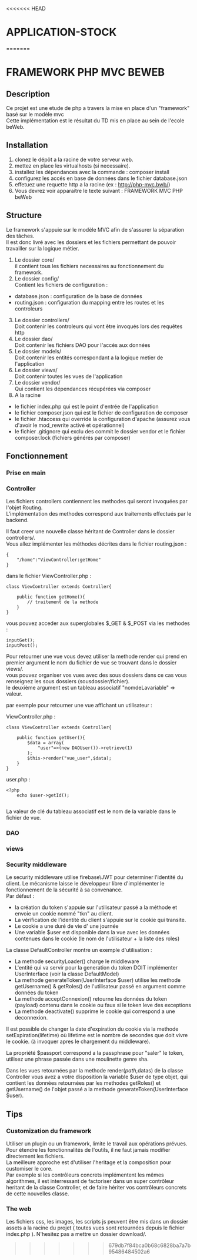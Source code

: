 <<<<<<< HEAD
# APPLICATION-STOCK

=======
# FRAMEWORK PHP MVC BEWEB 
## Description
Ce projet est une etude de php a travers la mise en place d'un "framework" basé sur le modèle mvc   
Cette implémentation est le résultat du TD mis en place au sein de l'ecole beWeb.   

## Installation
1. clonez le dépôt a la racine de votre serveur web.
2. mettez en place les virtualhosts (si necessaire).
3. installez les dépendances avec la commande : composer install
4. configurez les accés en base de données dans le fichier database.json
5. effetuez une requette http a la racine (ex : http://php-mvc.bwb/)
6. Vous devrez voir apparaitre le texte suivant : FRAMEWORK MVC PHP beWeb

## Structure
Le framework s'appuie sur le modèle MVC afin de s'assurer la séparation des tâches.   
Il est donc livré avec les dossiers et les fichiers permettant de pouvoir travailler sur la logique métier.   

1. Le dossier core/   
il contient tous les fichiers necessaires au fonctionnement du framework. 
2. Le dossier config/   
Contient les fichiers de configuration :
 * database.json : configuration de la base de données
 * routing.json : configuration du mapping entre les routes et les controleurs
3. Le dossier controllers/   
Doit contenir les controleurs qui vont être invoqués lors des requêtes http
4. Le dossier dao/   
Doit contenir les fichiers DAO pour l'accés aux données
5. Le dossier models/   
Doit contenir les entités correspondant a la logique metier de l'application
6. Le dossier views/   
Doit contenir toutes les vues de l'application
7. Le dossier vendor/   
Qui contient les dépendances récupérées via composer
8. A la racine   
 * le fichier index.php qui est le point d'entrée de l'application
 * le fichier composer.json qui est le fichier de configuration de composer
 * le fichier .htaccess qui override la configuration d'apache (assurez vous d'avoir le mod_rewrite activé et opérationnel)
 * le fichier .gitignore qui exclu des commit le dossier vendor et le fichier composer.lock (fichiers générés par composer) 

## Fonctionnement

### Prise en main

### Controller
Les fichiers controllers contiennent les methodes qui seront invoquées par l'objet Routing.   
L'implémentation des methodes correspond aux traitements effectués par le backend.  

Il faut creer une nouvelle classe héritant de Controller dans le dossier controllers/.   
Vous allez implémenter les méthodes décrites dans le fichier routing.json :   
```
{
    "/home":"ViewController:getHome"
}
```
dans le fichier ViewController.php :   
```
class ViewController extends Controller{

    public function getHome(){
        // traitement de la methode 
    }
}
```
vous pouvez acceder aux superglobales $_GET & $_POST via les methodes : 
````
inputGet();
inputPost();
````
Pour retourner une vue vous devez utiliser la methode render qui prend en premier argument le nom du fichier de vue se trouvant dans le dossier views/.   
vous pouvez organiser vos vues avec des sous dossiers dans ce cas vous renseignez les sous dossiers (sousdossier/fichier).   
le deuxième argument est un tableau associatif "nomdeLavariable" => valeur.  

par exemple pour retourner une vue affichant un utilisateur :   

ViewController.php :
````
class ViewController extends Controller{
    
    public function getUser(){
        $data = array(
            "user"=>(new DAOUser())->retrieve(1)
        );
        $this->render("vue_user",$data);
    }
}
````
user.php :
````
<?php
    echo $user->getId(); 
    
````
La valeur de clé du tableau associatif est le nom de la variable dans le fichier de vue.   


### DAO

### views

### Security middleware
Le security middleware utilise firebase\JWT pour determiner l'identité du client. Le mécanisme laisse le développeur libre d'implémenter le fonctionnement de la sécurité à sa convenance.   
Par défaut :
* la création du token s'appuie sur l'utilisateur passé a la méthode et envoie un cookie nommé "tkn" au client. 
* La vérification de l'identité du client s'appuie sur le cookie qui transite.   
* Le cookie a une duré de vie d' une journée
* Une variable $user est disponible dans la vue avec les données contenues dans le cookie (le nom de l'utilisateur + la liste des roles)

La classe DefaultController montre un exemple d'utilisation : 
* La methode securityLoader() charge le middleware
* L'entité qui va servir pour la generation du token DOIT implémenter UserInterface (voir la classe DefaultModel)
* La methode generateToken(UserInterface $user) utilise les methode getUsername() & getRoles() de l'utilisateur passé en argument comme données du token
* La methode acceptConnexion() retourne les données du token (payload) contenu dans le cookie ou faux si le token leve des exceptions
* La methode deactivate() supprime le cookie qui correspond a une deconnexion.

Il est possible de changer la date d'expiration du cookie via la methode setExpiration(lifetime) où lifetime est le nombre de secondes que doit vivre le cookie. (à invoquer apres le chargement du middleware).   

La propriété $passport correspond a la passphrase pour "saler" le token, utilisez une phrase passée dans une moulinette genre sha.   

Dans les vues retournées par la methode render($path,$datas) de la classe Controller vous avez a votre disposition la variable $user de type objet, qui contient les données retournées par les methodes getRoles() et getUsername() de l'objet passé a la methode generateToken(UserInterface $user).

## Tips
### Customization du framework
Utiliser un plugin ou un framework, limite le travail aux opérations prévues. Pour étendre les fonctionnalités de l'outils, il ne faut jamais modifier directement les fichiers.   
La meilleure approche est d'utiliser l'heritage et la composition pour customiser le core.   
Par exemple si les contrôleurs concrets implémentent les mêmes algorithmes, il est interressant de factoriser dans un super contrôleur heritant de la classe Controller, et de faire hériter vos contrôleurs concrets de cette nouvelles classe.

### The web
Les fichiers css, les images, les scripts js peuvent être mis dans un dossier assets a la racine du projet ( toutes vues sont retournées depuis le fichier index.php ). N'hesitez pas a mettre un dossier download/.
>>>>>>> 679db7f84bca0b68c6828ba7a7b95486484502a6

